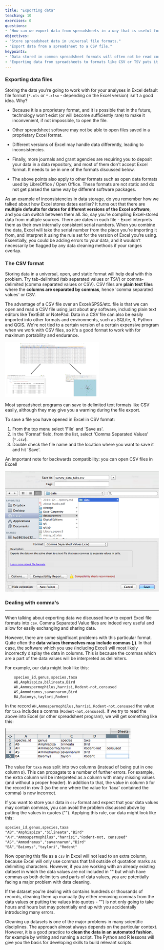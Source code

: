 ```yaml
---
title: "Exporting data"
teaching: 10
exercises: 0
questions:
- "How can we export data from spreadsheets in a way that is useful for downstream applications?"
objectives:
- "Store spreadsheet data in universal file formats."
- "Export data from a spreadsheet to a CSV file."
keypoints:
- "Data stored in common spreadsheet formats will often not be read correctly into data analysis software, introducing errors into your data."
- "Exporting data from spreadsheets to formats like CSV or TSV puts it in a format that can be used consistently by most programs."
---
```


### Exporting data files

Storing the data you're going to work with for your analyses in Excel default file format (`*.xls` or `*.xlsx` - depending on the Excel version) isn't a good idea. Why?

- Because it is a proprietary format, and it is possible that in the future, technology won’t exist (or will become sufficiently rare) to make it inconvenient, if not impossible, to open the file.
  
- Other spreadsheet software may not be able to open files saved in a proprietary Excel format.
  
- Different versions of Excel may handle data differently, leading to inconsistencies.
  
- Finally, more journals and grant agencies are requiring you to deposit your data in a data repository, and most of them don't accept Excel format. It needs to be in one of the formats discussed below.
  
- The above points also apply to other formats such as open data formats used by LibreOffice / Open Office. These formats are not static and do not get parsed the same way by different software packages.

As an example of inconsistencies in data storage, do you remember how we talked about how Excel stores dates earlier? It turns out that  there are **multiple defaults for dates for different versions of the Excel software**, and you can switch between them all. So, say you’re compiling Excel-stored data from multiple sources. There are dates in each file - Excel interprets them as their own internally consistent serial numbers. When you combine the data, Excel will take the serial number from the place you’re importing it from, and interpret it using the rule set for the version of Excel you’re using. Essentially, you could be adding errors to your data, and it wouldn’t necessarily be flagged by any data cleaning methods if your ranges overlap.

### The CSV format

Storing data in a universal, open, and static format will help deal with this problem. Try tab-delimited (tab separated values or TSV) or comma-delimited (comma separated values or CSV). CSV files are **plain text files** where the **columns are separated by commas**, hence 'comma separated values' or CSV. 

The advantage of a CSV file over an Excel/SPSS/etc. file is that we can open and read a CSV file using just about any software, including plain text editors like TextEdit or NotePad.  Data in a CSV file can also be easily imported into other formats and environments, such as SQLite, R, Python and QGIS. We're not tied to a certain version of a certain expensive program when we work with CSV files, so it's a good format to work with for maximum portability and endurance. 

<img src="../fig/example-csv.png" alt="example-csv" style="zoom:30%;" />

Most spreadsheet programs can save to delimited text formats like CSV easily, although they may give you a warning during the file export.

To save a file you have opened in Excel in CSV format:

1. From the top menu select 'File' and 'Save as'.
2. In the 'Format' field, from the list, select 'Comma Separated Values' (`*.csv`).
3. Double check the file name and the location where you want to save it and hit 'Save'.

An important note for backwards compatibility: you can open CSV files in Excel!

![Saving an Excel file to CSV](../fig/excel-to-csv.png)



### Dealing with comma's

---
When talking about exporting data we discussed how to export Excel file formats into `csv`. Comma Separated Value files are indeed very useful and allow for easily exchanging and sharing data. 

However, there are some significant problems with this particular format. Quite often the **data values themselves may include commas (,)**. In that case, the software which you use (including Excel) will most likely incorrectly display the data in columns. This is because the commas which are a part of the data values will be interpreted as delimiters.

For example, our data might look like this:	

		species_id,genus,species,taxa
		AB,Amphispiza,bilineata,Bird
		AH,Ammospermophilus,harrisi,Rodent-not,censused
		AS,Ammodramus,savannarum,Bird
		BA,Baiomys,taylori,Rodent

In the record `AH,Ammospermophilus,harrisi,Rodent-not,censused` the value for `taxa` includes a comma (`Rodent-not,censused`). 
If we try to read the above into Excel (or other spreadsheet program), we will get something like this:

![Issue with importing csv format](../fig/csv-mistake.png)

The value for `taxa` was split into two columns (instead of being put in one column `D`). This can propagate to a number of further errors. For example, the extra column will be interpreted as a column with many missing values (and without a proper header). In addition to that, the value in column `D` for the record in row 3 (so the one where the value for 'taxa' contained the comma) is now incorrect. 

If you want to store your data in `csv` format and expect that your data values may contain commas, you can avoid the problem discussed above by putting the values in quotes (""). Applying this rule, our data might look like this:

	species_id,genus,species,taxa
	"AB","Amphispiza","bilineata","Bird"
	"AH","Ammospermophilus","harrisi","Rodent-not, censused"
	"AS","Ammodramus","savannarum","Bird"
	"BA","Baiomys","taylori","Rodent"

Now opening this file as a `csv` in Excel will not lead to an extra column, because Excel will only use commas that fall outside of quotation marks as delimiting characters. However, if you are working with an already existing dataset in which the data values are not included in "" but which have commas as both delimiters and parts of data values, you are potentially facing a major problem with data cleaning.

If the dataset you're dealing with contains hundreds or thousands of records, cleaning them up manually (by either removing commas from the data values or putting the values into quotes - "") is not only going to take hours and hours but may potentially end up with you accidentally introducing many errors.

Cleaning up datasets is one of the major problems in many scientific disciplines. The approach almost always depends on the particular context. However, it is a good practice to **clean the data in an automated fashion**, for example by writing and running a script. The Python and R lessons will give you the basis for developing skills to build relevant scripts.



